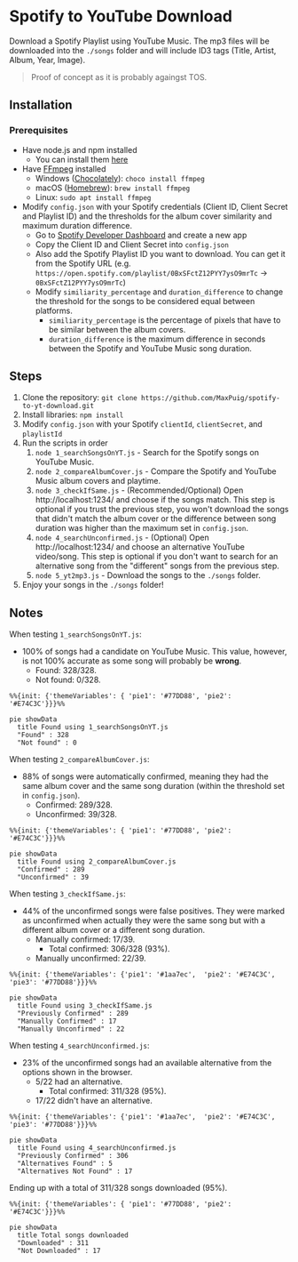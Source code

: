 # Spotify to YouTube Download
Download a Spotify Playlist using YouTube Music. The mp3 files will be downloaded into the `./songs` folder and will include ID3 tags (Title, Artist, Album, Year, Image).

> Proof of concept as it is probably againgst TOS.

## Installation
### Prerequisites
- Have node.js and npm installed
  - You can install them [here](https://nodejs.org/en/download/)
- Have [FFmpeg](https://ffmpeg.org/download.html) installed
  - Windows ([Chocolately](https://chocolatey.org/install)): `choco install ffmpeg`
  - macOS ([Homebrew](https://brew.sh/)): `brew install ffmpeg`
  - Linux: `sudo apt install ffmpeg`
- Modify `config.json` with your Spotify credentials (Client ID, Client Secret and Playlist ID) and the thresholds for the album cover similarity and maximum duration difference.
  - Go to [Spotify Developer Dashboard](https://developer.spotify.com/dashboard) and create a new app
  - Copy the Client ID and Client Secret into `config.json`
  - Also add the Spotify Playlist ID you want to download. You can get it from the Spotify URL (e.g. `https://open.spotify.com/playlist/0BxSFctZ12PYY7ysO9mrTc` → `0BxSFctZ12PYY7ysO9mrTc`)
  - Modify `similiarity_percentage` and `duration_difference` to change the threshold for the songs to be considered equal between platforms. 
    - `similiarity_percentage` is the percentage of pixels that have to be similar between the album covers.
    - `duration_difference` is the maximum difference in seconds between the Spotify and YouTube Music song duration.


## Steps
1. Clone the repository: `git clone https://github.com/MaxPuig/spotify-to-yt-download.git`
2. Install libraries: `npm install`
3. Modify `config.json` with your Spotify `clientId`, `clientSecret`, and `playlistId`
4. Run the scripts in order
   1. `node 1_searchSongsOnYT.js` - Search for the Spotify songs on YouTube Music.
   2. `node 2_compareAlbumCover.js` - Compare the Spotify and YouTube Music album covers and playtime.
   3. `node 3_checkIfSame.js` - (Recommended/Optional) Open http://localhost:1234/ and choose if the songs match. This step is optional if you trust the previous step, you won't download the songs that didn't match the album cover or the difference between song duration was higher than the maximum set in `config.json`.
   4. `node 4_searchUnconfirmed.js` - (Optional) Open http://localhost:1234/ and choose an alternative YouTube video/song. This step is optional if you don't want to search for an alternative song from the "different" songs from the previous step.
   5. `node 5_yt2mp3.js` - Download the songs to the `./songs` folder.
5. Enjoy your songs in the `./songs` folder!

## Notes
When testing `1_searchSongsOnYT.js`:
- 100% of songs had a candidate on YouTube Music. This value, however, is not 100% accurate as some song will probably be **wrong**.
  - Found: 328/328.
  - Not found: 0/328.

```mermaid
%%{init: {'themeVariables': { 'pie1': '#77DD88', 'pie2': '#E74C3C'}}}%%

pie showData
  title Found using 1_searchSongsOnYT.js
  "Found" : 328
  "Not found" : 0
```

When testing `2_compareAlbumCover.js`:
- 88% of songs were automatically confirmed, meaning they had the same album cover and the same song duration (within the threshold set in `config.json`).
  - Confirmed: 289/328.
  - Unconfirmed: 39/328.

```mermaid
%%{init: {'themeVariables': { 'pie1': '#77DD88', 'pie2': '#E74C3C'}}}%%

pie showData
  title Found using 2_compareAlbumCover.js
  "Confirmed" : 289
  "Unconfirmed" : 39
```

When testing `3_checkIfSame.js`:
- 44% of the unconfirmed songs were false positives. They were marked as unconfirmed when actually they were the same song but with a different album cover or a different song duration.
  - Manually confirmed: 17/39.
    - Total confirmed: 306/328 (93%).
  - Manually unconfirmed: 22/39.

```mermaid
%%{init: {'themeVariables': {'pie1': '#1aa7ec',  'pie2': '#E74C3C', 'pie3': '#77DD88'}}}%%

pie showData
  title Found using 3_checkIfSame.js
  "Previously Confirmed" : 289
  "Manually Confirmed" : 17
  "Manually Unconfirmed" : 22
```

When testing `4_searchUnconfirmed.js`:
- 23% of the unconfirmed songs had an available alternative from the options shown in the browser.
  - 5/22 had an alternative.
    - Total confirmed: 311/328 (95%).
  - 17/22 didn't have an alternative.

```mermaid
%%{init: {'themeVariables': {'pie1': '#1aa7ec',  'pie2': '#E74C3C', 'pie3': '#77DD88'}}}%%

pie showData
  title Found using 4_searchUnconfirmed.js
  "Previously Confirmed" : 306
  "Alternatives Found" : 5
  "Alternatives Not Found" : 17
```

Ending up with a total of 311/328 songs downloaded (95%).

```mermaid
%%{init: {'themeVariables': { 'pie1': '#77DD88', 'pie2': '#E74C3C'}}}%%

pie showData
  title Total songs downloaded
  "Downloaded" : 311
  "Not Downloaded" : 17
```
